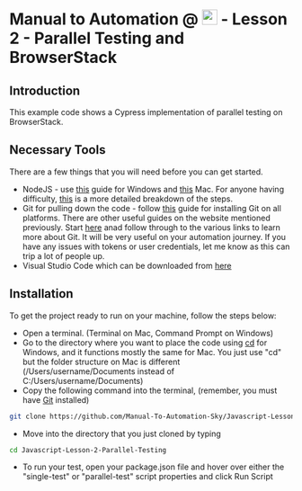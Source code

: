 # Manual to Automation @ <a href="https://sky.co.uk/"><img src="https://logos-world.net/wp-content/uploads/2021/02/Sky-Logo.png" alt="playwright" height="27" /></a> - Lesson 2 - Parallel Testing and BrowserStack

## Introduction

This example code shows a Cypress implementation of parallel testing on BrowserStack.

## Necessary Tools

There are a few things that you will need before you can get started.

* NodeJS - use [this](https://phoenixnap.com/kb/install-node-js-npm-on-windows) guide for Windows and [this](https://phoenixnap.com/kb/install-npm-mac) Mac. For anyone having difficulty, [this](https://www.baeldung.com/install-maven-on-windows-linux-mac) is a more detailed breakdown of the steps.
* Git for pulling down the code - follow [this](https://git-scm.com/book/en/v2/Getting-Started-Installing-Git) guide for installing Git on all platforms. There are other useful guides on the website mentioned previously. Start [here](https://github.com/git-guides) anad follow through to the various links to learn more about Git. It will be very useful on your automation journey. If you have any issues with tokens or user credentials, let me know as this can trip a lot of people up.
* Visual Studio Code which can be downloaded from [here](https://code.visualstudio.com/download)

## Installation

To get the project ready to run on your machine, follow the steps below:

* Open a terminal. (Terminal on Mac, Command Prompt on Windows)
* Go to the directory where you want to place the code using [cd](https://docs.microsoft.com/en-us/windows-server/administration/windows-commands/cd) for Windows, and it functions mostly the same for Mac. You just use "cd" but the folder structure on Mac is different (/Users/username/Documents instead of C:/Users/username/Documents)
* Copy the following command into the terminal, (remember, you must have [Git](https://git-scm.com/downloads) installed)
```sh
git clone https://github.com/Manual-To-Automation-Sky/Javascript-Lesson-2-Parallel-Testing.git.
```
* Move into the directory that you just cloned by typing
```sh
cd Javascript-Lesson-2-Parallel-Testing
```
* To run your test, open your package.json file and hover over either the "single-test" or "parallel-test" script properties and click Run Script
